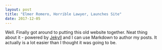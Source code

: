 ```yaml
---
layout: post
title: "Elmer Romero, Horrible Lawyer, Launches Site"
date: 2017-12-05
---
```


Well. Finally got around to putting this old website together. Neat thing about it - powered by [Jekyll](http://jekyllrb.com) and I can use Markdown to author my posts. It actually is a lot easier than I thought it was going to be.
